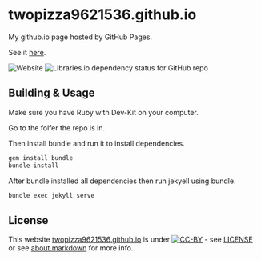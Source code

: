 # twopizza9621536.github.io

My github.io page hosted by GitHub Pages.

See it [here](twopizza9621536.github.io).

![Website](https://img.shields.io/website?down_color=red&down_message=offline&up_color=green&up_message=online&url=https%3A%2F%2Fgithub.com%2FTwoPizza9621536%2FTwoPizza9621536)
![Libraries.io dependency status for GitHub repo](https://img.shields.io/librariesio/github/TwoPizza9621536/twopizza9621536.github.io?style=for-the-badge)

## Building & Usage

Make sure you have Ruby with Dev-Kit on your computer.

Go to the folfer the repo is in.

Then install bundle and run it to install dependencies.

```bash
gem install bundle
bundle install
```

After bundle installed all dependencies then run jekyell using bundle.

```bash
bundle exec jekyll serve
```

## License

This website [twopizza9621536.github.io](twopizza9621536.github.io) is under [![CC-BY](https://i.creativecommons.org/l/by/4.0/88x31.png)](http://creativecommons.org/licenses/by/4.0/) - see
[LICENSE](LICENSE) or see [about.markdown](./about/about.markdown) for more info.
